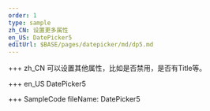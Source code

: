 ```yaml
--- 
order: 1
type: sample
zh_CN: 设置更多属性
en_US: DatePicker5
editUrl: $BASE/pages/datepicker/md/dp5.md
---
```


+++ zh_CN
可以设置其他属性，比如是否禁用，是否有Title等。

+++ en_US
DatePicker5

+++ SampleCode
fileName: DatePicker5
